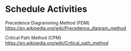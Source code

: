 # Schedule Activities

Precedence Diagramming Method (PDM)
https://en.wikipedia.org/wiki/Precedence_diagram_method

Critical Path Method (CPM)
https://en.wikipedia.org/wiki/Critical_path_method

